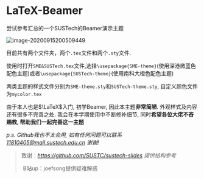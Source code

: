 # LaTeX-Beamer
尝试参考汇总的一个SUSTech的Beamer演示主题

![image-20200915200509449](https://gitee.com/sakuranetin/Image_cloud/raw/master/2020_Summer/image-20200915200509449.png)

目前共有两个文件夹，两个`.tex`文件和两个`.sty`文件.

使用时打开`SME&SUSTech.tex`文件,选择`\usepackage{SME-theme}`(使用深港微蓝色配色主题)或者`\usepackage{SUSTech-theme}`(使用南科大橙色配色主题)

两类主题的样式文件分别为`SME-theme.sty`和`SUSTech-theme.sty`, 自定义颜色文件为`mycolor.tex`

由于本人也是$\LaTeX$入门, 初学Beamer, 因此本主题**非常简陋**. 外观样式及内容还有很多不完善之处. 我会在本学期使用中不断修补细节, 同时**希望各位大佬不吝赐教,  帮助我们一起完善这一主题**

*p.s. Github我也不太会用, 如有任何问题可以联系 11810405@mail.sustech.edu.cn 谢谢!*

> 致谢：*https://github.com/SUSTC/sustech-slides 提供结构参考*
>
> ​            B站up：joefsong提供疑难解惑